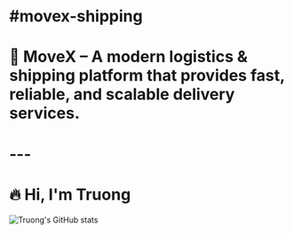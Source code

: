 # \#movex-shipping

# 🚚 MoveX – A modern logistics \& shipping platform that provides fast, reliable, and scalable delivery services.

# ---

# 🔥 Hi, I'm Truong

![Truong's GitHub stats](https://github-readme-stats.vercel.app/api?username=TruongDev24&show\_icons=true\&theme=radical)
